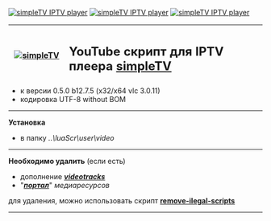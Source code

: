 [![simpleTV IPTV player](https://img.shields.io/badge/simpleTV%20IPTV%20player-Scripts-red)](https://github.com/Nexterr/simpleTV)
[![simpleTV IPTV player](https://img.shields.io/badge/simpleTV%20IPTV%20player-API-blue)](http://iptv.gen12.net/dokuwiki/doku.php?id=mantis:simpletv:api)
[![simpleTV IPTV player](https://img.shields.io/badge/simpleTV%20IPTV%20player-Lua%205.1-blue)](https://www.lua.org/manual/5.1/)
<div class="table sectionedit1">
<table class="inline" style="height: 107px;" width="586">
<tbody>
<tr class="row0">
<th class="col0" style="width: 96.0167px;"><a href="http://iptv.gen12.net/"><img class="media" src="http://iptv.gen12.net/dokuwiki/lib/exe/fetch.php?cache=&amp;media=mantis:simpletv:cb0ur-wpg7e.png" alt="simpleTV" /></a></th>
<th class="col1 rightalign" style="width: 473.983px;" colspan="3">
<h2 style="text-align: left;"><strong class="">YouTube скрипт для IPTV плеера <a class="urlextern" title="http://iptv.gen12.net" href="http://iptv.gen12.net" target="_tab" rel="nofollow noopener">simpleTV</a></strong></h2>
</th>
</tr>
</tbody>
</table>
</div>

- к версии 0.5.0 b12.7.5 (x32/x64 vlc 3.0.11)
- кодировка UTF-8 without BOM
---------------------------------------------
**Установка**
 - в папку _..\luaScr\user\video_
---------------------------------------------
**Необходимо удалить** (если есть)
- дополнение [_**videotracks**_](http://iptv.gen12.net/bugtracker/view.php?id=1704)
- "[_**портал**_](http://iptv.gen12.net/bugtracker/view.php?id=1596)" _медиаресурсов_

для удаления, можно использовать скрипт [**remove-ilegal-scripts**](https://github.com/Nexterr/simpleTV/tree/master/addons/remove-ilegal-scripts)

-------------
